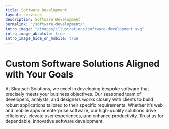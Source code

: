 ```yaml
---
title: Software Development
layout: services
description: Software Development
permalink: "/software-development/"
intro_image: "/images/illustrations/software-development.svg"
intro_image_absolute: true
intro_image_hide_on_mobile: true
---
```


# Custom Software Solutions Aligned with Your Goals

At Skratsch Solutions, we excel in developing bespoke software that precisely meets your business objectives. Our seasoned team of developers, analysts, and designers works closely with clients to build robust applications tailored to their specific requirements. Whether it’s web and mobile apps or enterprise software, our high-quality solutions drive efficiency, elevate user experiences, and enhance productivity. Trust us for dependable, innovative software development.

